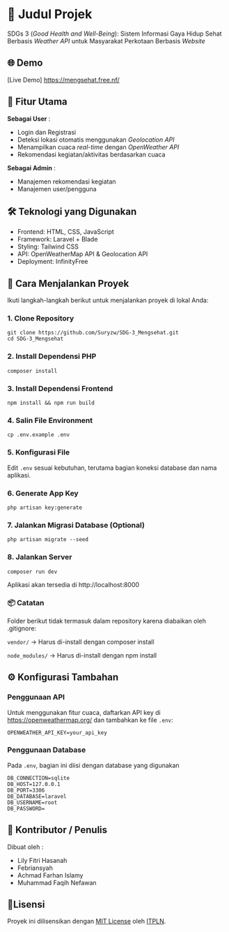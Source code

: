 
# 📖 Judul Projek

SDGs 3 (_Good Health and Well-Being_): Sistem Informasi Gaya Hidup Sehat Berbasis _Weather API_ untuk Masyarakat Perkotaan Berbasis _Website_


## 🌐 Demo

[Live Demo] https://mengsehat.free.nf/



## 🚀 Fitur Utama
__Sebagai User__ :
- Login dan Registrasi
- Deteksi lokasi otomatis menggunakan _Geolocation API_
- Menampilkan cuaca _real-time_ dengan _OpenWeather API_
- Rekomendasi kegiatan/aktivitas berdasarkan cuaca

**Sebagai Admin** :
- Manajemen rekomendasi kegiatan
- Manajemen user/pengguna


## 🛠️ Teknologi yang Digunakan

- Frontend: HTML, CSS, JavaScript
- Framework: Laravel + Blade
- Styling: Tailwind CSS
- API: OpenWeatherMap API & Geolocation API
- Deployment: InfinityFree


## 🚀 Cara Menjalankan Proyek

Ikuti langkah-langkah berikut untuk menjalankan proyek di lokal Anda:

### 1. Clone Repository

```
git clone https://github.com/Suryzw/SDG-3_Mengsehat.git
cd SDG-3_Mengsehat
```

### 2. Install Dependensi PHP

```
composer install
```

### 3. Install Dependensi Frontend

```
npm install && npm run build
```

### 4. Salin File Environment

```
cp .env.example .env
```

### 5. Konfigurasi File
Edit ```.env``` sesuai kebutuhan, terutama bagian koneksi database dan nama aplikasi.

### 6. Generate App Key
```php artisan key:generate```

### 7. Jalankan Migrasi Database (Optional)
```php artisan migrate --seed```

### 8. Jalankan Server
```composer run dev```

Aplikasi akan tersedia di http://localhost:8000

### 📦 Catatan
Folder berikut tidak termasuk dalam repository karena diabaikan oleh .gitignore:

```vendor/``` → Harus di-install dengan composer install

```node_modules/``` → Harus di-install dengan npm install

    
## ⚙️ Konfigurasi Tambahan
### Penggunaan API
Untuk menggunakan fitur cuaca, daftarkan API key di https://openweathermap.org/ dan tambahkan ke file ```.env```:
```
OPENWEATHER_API_KEY=your_api_key
```

### Penggunaan Database
Pada ```.env```, bagian ini diisi dengan database yang digunakan
```
DB_CONNECTION=sqlite
DB_HOST=127.0.0.1
DB_PORT=3306
DB_DATABASE=laravel
DB_USERNAME=root
DB_PASSWORD=
```
## 👤 Kontributor / Penulis

Dibuat oleh :
- Lily Fitri Hasanah 
- Febriansyah   
- Achmad Farhan Islamy 
- Muhammad Faqih Nefawan


## 📝Lisensi

Proyek ini dilisensikan dengan [MIT License](LICENSE) oleh [ITPLN](https://itpln.ac.id/).
